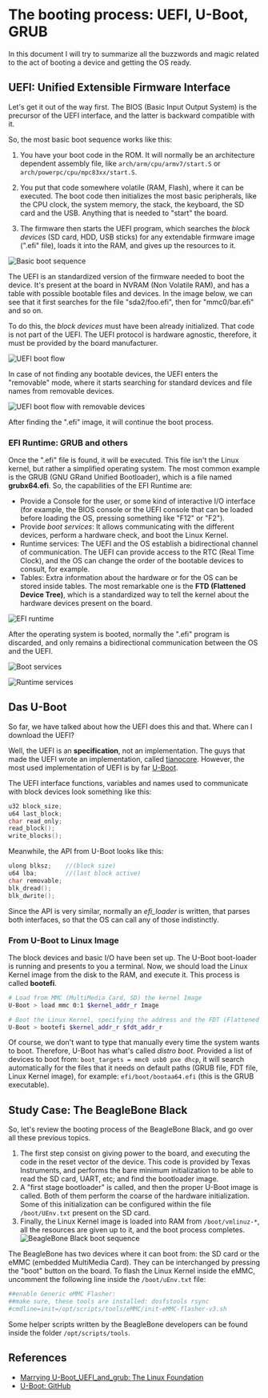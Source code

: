 # The booting process: UEFI, U-Boot, GRUB

In this document I will try to summarize all the buzzwords and magic related to the act of booting a device and getting the OS ready.

## UEFI: Unified Extensible Firmware Interface

Let's get it out of the way first. The BIOS (Basic Input Output System) is the precursor of the UEFI interface, and the latter is backward compatible with it.

So, the most basic boot sequence works like this:

1. You have your boot code in the ROM. It will normally be an architecture dependent assembly file, like `arch/arm/cpu/armv7/start.S` or `arch/powerpc/cpu/mpc83xx/start.S`.

2. You put that code somewhere volatile (RAM, Flash), where it can be executed. The boot code then initializes the most basic peripherals, like the CPU clock, the system memory, the stack, the keyboard, the SD card and the USB. Anything that is needed to "start" the board.

3. The firmware then starts the UEFI program, which searches the *block devices* (SD card, HDD, USB sticks) for any extendable firmware image (".efi" file), loads it into the RAM, and gives up the resources to it.

![Basic boot sequence](Images/image-3.png)

The UEFI is an standardized version of the firmware needed to boot the device. It's present at the board in NVRAM (Non Volatile RAM), and has a table with possible bootable files and devices. In the image below, we can see that it first searches for the file "sda2/foo.efi", then for "mmc0/bar.efi" and so on. 

To do this, the *block devices* must have been already initialized. That code is not part of the UEFI. The UEFI protocol is hardware agnostic, therefore, it must be provided by the board manufacturer.

![UEFI boot flow](Images/Pasted%20image%2020230906122544.png)

In case of not finding any bootable devices, the UEFI enters the "removable" mode, where it starts searching for standard devices and file names from removable devices.

![UEFI boot flow with removable devices](Images/Pasted%20image%2020230906123423.png)

After finding the ".efi" image, it will continue the boot process.

### EFI Runtime: GRUB and others

Once the ".efi" file is found, it will be executed. This file isn't the Linux kernel, but rather a simplified operating system. The most common example is the GRUB (GNU GRand Unified Bootloader), which is a file named **grubx64.efi**. So, the capabilities of the EFI Runtime are:
* Provide a Console for the user, or some kind of interactive I/O interface (for example, the BIOS console or the UEFI console that can be loaded before loading the OS, pressing something like "F12" or "F2").
* Provide *boot services*: It allows communicating with the different devices, perform a hardware check, and boot the Linux Kernel.
* Runtime services: The UEFI and the OS establish a bidirectional channel of communication. The UEFI can provide access to the RTC (Real Time Clock), and the OS can change the order of the bootable devices to consult, for example.
* Tables: Extra information about the hardware or for the OS can be stored inside tables. The most remarkable one is the **FTD (Flattened Device Tree)**, which is a standardized way to tell the kernel about the hardware devices present on the board.

![EFI runtime](Images/Pasted%20image%2020230906130416.png)

After the operating system is booted, normally the ".efi" program is discarded, and only remains a bidirectional communication between the OS and the UEFI.

![Boot services](Images/Pasted%20image%2020230906133930.png)

![Runtime services](Images/Pasted%20image%2020230906133940.png)

## Das U-Boot

So far, we have talked about how the UEFI does this and that. Where can I download the UEFI?

Well, the UEFI is an **specification**, not an implementation. The guys that made the UEFI wrote an implementation, called [tianocore](https://www.tianocore.org/). However, the most used implementation of UEFI is by far [U-Boot](https://github.com/ARM-software/u-boot/tree/master).

The UEFI interface functions, variables and names used to communicate with block devices look something like this:

```c
u32 block_size;
u64 last_block;
char read_only;
read_block();
write_blocks();
```

Meanwhile, the API from U-Boot looks like this:

```c
ulong blksz;    //(block size)
u64 lba;        //(last block active)
char removable;
blk_dread();
blk_dwrite();
```

Since the API is very similar, normally an *efi_loader* is written, that parses both interfaces, so that the OS can call any of those indistinctly.

### From U-Boot to Linux Image

The block devices and basic I/O have been set up. The U-Boot boot-loader is running and presents to you a terminal. Now, we should load the Linux Kernel image from the disk to the RAM, and execute it. This process is called **bootefi**.

```bash
# Load from MMC (MultiMedia Card, SD) the kernel Image
U-Boot > load mmc 0:1 $kernel_addr_r Image

# Boot the Linux Kernel, specifying the address and the FDT (Flattened device tree, which describes the hardware).
U-Boot > bootefi $kernel_addr_r $fdt_addr_r
```

Of course, we don't want to type that manually every time the system wants to boot. Therefore, U-Boot has what's called *distro boot*. Provided a list of devices to boot from:  `boot_targets = mmc0 usb0 pxe dhcp`, it will search automatically for the files that it needs on default paths (GRUB file, FDT file, Linux Kernel image), for example: `efi/boot/bootaa64.efi` (this is the GRUB executable).

## Study Case: The BeagleBone Black

So, let's review the booting process of the BeagleBone Black, and go over all these  previous topics.

1. The first step consist on giving power to the board, and executing the code in the reset vector of the device. This code is provided by Texas Instruments, and performs the bare minimum initialization to be able to read the SD card, UART, etc; and find the bootloader image.
2. A "first stage bootloader" is called, and then the proper U-Boot image is called. Both of them perform the coarse of the hardware initialization. Some of this initialization can be configured within the file `/boot/UEnv.txt` present on the SD card.
3. Finally, the Linux Kernel image is loaded into RAM from `/boot/vmlinuz-*`, all the resources are given up to it, and the boot process completes.
![BeagleBone Black boot sequence](Images/image-2.png)

The BeagleBone has two devices where it can boot from: the SD card or the eMMC (embedded MultiMedia Card). They can be interchanged by pressing the "boot" button on the board. To flash the Linux Kernel inside the eMMC, uncomment the following line inside the `/boot/uEnv.txt` file:

```bash
##enable Generic eMMC Flasher:
##make sure, these tools are installed: dosfstools rsync
#cmdline=init=/opt/scripts/tools/eMMC/init-eMMC-flasher-v3.sh
```

Some helper scripts written by the BeagleBone developers can be found inside the folder `/opt/scripts/tools`.

## References

* [Marrying U-Boot_UEFI_and_grub: The Linux Foundation](https://www.youtube.com/watch?v=qJAkJ3nmWgM&ab_channel=TheLinuxFoundation)
* [U-Boot: GitHub](https://github.com/ARM-software/u-boot/tree/master)

